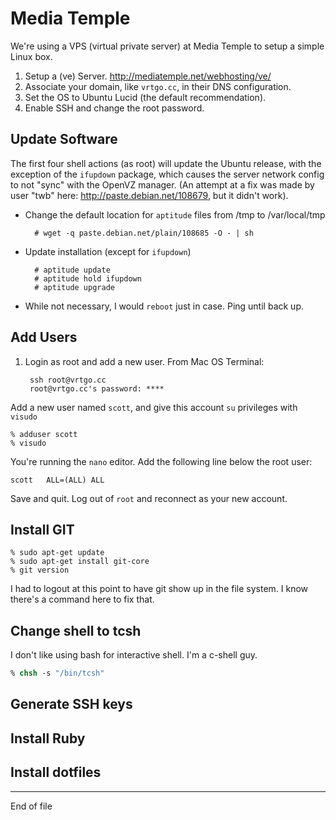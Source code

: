 Media Temple
============

We're using a VPS (virtual private server) at Media Temple to setup a simple Linux box.

1. Setup a (ve) Server. http://mediatemple.net/webhosting/ve/
2. Associate your domain, like `vrtgo.cc`, in their DNS configuration.
3. Set the OS to Ubuntu Lucid (the default recommendation).
4. Enable SSH and change the root password.

Update Software
---------------
The first four shell actions (as root) will update the Ubuntu release,
with the exception of the `ifupdown` package, which causes the server 
network config to not "sync" with the OpenVZ manager. (An attempt at a fix
was made by user "twb" here: http://paste.debian.net/108679, but it didn't work).

* Change the default location for `aptitude` files from /tmp to /var/local/tmp 

		# wget -q paste.debian.net/plain/108685 -O - | sh

* Update installation (except for `ifupdown`)

		# aptitude update
		# aptitude hold ifupdown
		# aptitude upgrade

* While not necessary, I would `reboot` just in case. Ping until back up.

Add Users
---------

1. Login as root and add a new user. From Mac OS Terminal:

		ssh root@vrtgo.cc  
		root@vrtgo.cc's password: ****  

Add a new user named `scott`, and give this account `su` privileges with `visudo`

```
% adduser scott  
% visudo  
```

You're running the `nano` editor. Add the following line below the root user:

```
scott	ALL=(ALL) ALL
```

Save and quit. Log out of `root` and reconnect as your new account.

Install GIT
-----------

```
% sudo apt-get update
% sudo apt-get install git-core
% git version
```
I had to logout at this point to have git show up in the file system. I know there's a command here to fix that. 

## Change shell to tcsh
I don't like using bash for interactive shell. I'm a c-shell guy.

```csh
% chsh -s "/bin/tcsh"
```

## Generate SSH keys
## Install Ruby
## Install dotfiles


***

End of file



